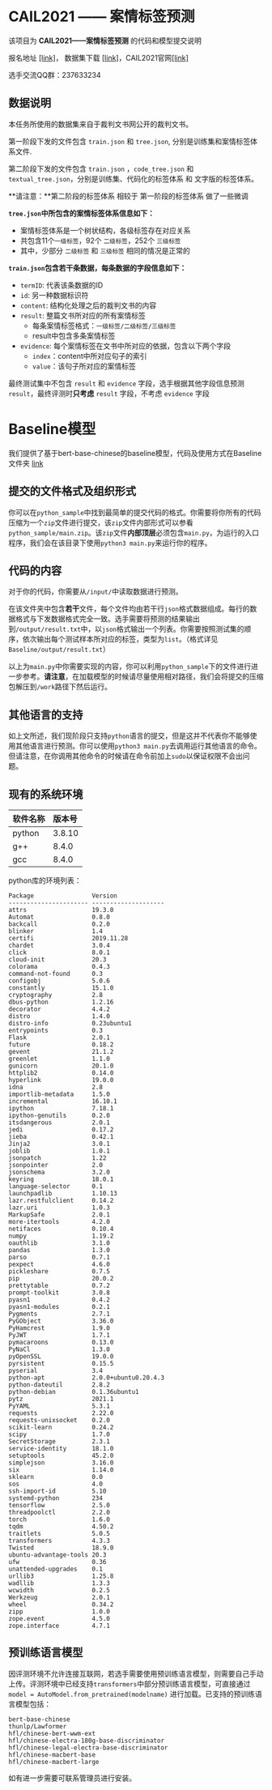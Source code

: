 # CAIL2021 —— 案情标签预测

该项目为 **CAIL2021——案情标签预测** 的代码和模型提交说明

报名地址 [[link]](http://cail.cipsc.org.cn/task8.html?raceID=6)， 数据集下载 [[link]](http://cail.cipsc.org.cn/datagrid.html?raceID=6)，CAIL2021官网[[link]](http://cail.cipsc.org.cn/index.html)

选手交流QQ群：237633234

## 数据说明

本任务所使用的数据集来自于裁判文书网公开的裁判文书。

第一阶段下发的文件包含 `train.json` 和 `tree.json`, 分别是训练集和案情标签体系文件.

第二阶段下发的文件包含 `train.json` ，`code_tree.json` 和 `textual_tree.json`，分别是训练集、代码化的标签体系 和 文字版的标签体系。 

**请注意：**第二阶段的标签体系 相较于 第一阶段的标签体系 做了一些微调

**`tree.json`中所包含的案情标签体系信息如下：**

- 案情标签体系是一个树状结构，各级标签存在对应关系
- 共包含11个`一级标签`，92个 `二级标签`，252个 `三级标签`
- 其中，少部分 `二级标签` 和 `三级标签` 相同的情况是正常的

**`train.json`包含若干条数据，每条数据的字段信息如下：**

- `termID`:  代表该条数据的ID
- `id`: 另一种数据标识符
- `content`:  结构化处理之后的裁判文书的内容
- `result`: 整篇文书所对应的所有案情标签
  - 每条案情标签格式：`一级标签/二级标签/三级标签` 
  - result中包含多条案情标签
- `evidence`:  每个案情标签在文书中所对应的依据，包含以下两个字段
  - `index`：content中所对应句子的索引
  - `value`：该句子所对应的案情标签

最终测试集中不包含 `result` 和 `evidence` 字段，选手根据其他字段信息预测`result`，最终评测时**只考虑** `result` 字段，不考虑 `evidence` 字段

# Baseline模型

我们提供了基于bert-base-chinese的baseline模型，代码及使用方式在Baseline文件夹 [link](https://github.com/china-ai-law-challenge/CAIL2021/tree/main/aqbq/Baseline)

## 提交的文件格式及组织形式

你可以在`python_sample`中找到最简单的提交代码的格式。你需要将你所有的代码压缩为一个`zip`文件进行提交，该`zip`文件内部形式可以参看`python_sample/main.zip`。该`zip`文件**内部顶层**必须包含`main.py`，为运行的入口程序，我们会在该目录下使用`python3 main.py`来运行你的程序。

## 代码的内容

对于你的代码，你需要从`/input/`中读取数据进行预测。

在该文件夹中包含**若干**文件，每个文件均由若干行`json`格式数据组成。每行的数据格式与下发数据格式完全一致。选手需要将预测的结果输出到`/output/result.txt`中，以`json`格式输出一个列表。你需要按照测试集的顺序，依次输出每个测试样本所对应的标签，类型为`list`。（格式详见`Baseline/output/result.txt`）

以上为`main.py`中你需要实现的内容，你可以利用`python_sample`下的文件进行进一步参考。**请注意**，在加载模型的时候请尽量使用相对路径，我们会将提交的压缩包解压到`/work`路径下然后运行。

## 其他语言的支持

如上文所述，我们现阶段只支持`python`语言的提交，但是这并不代表你不能够使用其他语言进行预测。你可以使用`python3 main.py`去调用运行其他语言的命令。但请注意，在你调用其他命令的时候请在命令前加上`sudo`以保证权限不会出问题。

## 现有的系统环境

| 软件名称 | 版本号 |
| -------- | :----- |
| python   | 3.8.10 |
| g++      | 8.4.0  |
| gcc      | 8.4.0  |

python库的环境列表：

```
Package                Version
---------------------- --------------------
attrs                  19.3.0
Automat                0.8.0
backcall               0.2.0
blinker                1.4
certifi                2019.11.28
chardet                3.0.4
click                  8.0.1
cloud-init             20.3
colorama               0.4.3
command-not-found      0.3
configobj              5.0.6
constantly             15.1.0
cryptography           2.8
dbus-python            1.2.16
decorator              4.4.2
distro                 1.4.0
distro-info            0.23ubuntu1
entrypoints            0.3
Flask                  2.0.1
future                 0.18.2
gevent                 21.1.2
greenlet               1.1.0
gunicorn               20.1.0
httplib2               0.14.0
hyperlink              19.0.0
idna                   2.8
importlib-metadata     1.5.0
incremental            16.10.1
ipython                7.18.1
ipython-genutils       0.2.0
itsdangerous           2.0.1
jedi                   0.17.2
jieba                  0.42.1
Jinja2                 3.0.1
joblib                 1.0.1
jsonpatch              1.22
jsonpointer            2.0
jsonschema             3.2.0
keyring                18.0.1
language-selector      0.1
launchpadlib           1.10.13
lazr.restfulclient     0.14.2
lazr.uri               1.0.3
MarkupSafe             2.0.1
more-itertools         4.2.0
netifaces              0.10.4
numpy                  1.19.2
oauthlib               3.1.0
pandas                 1.3.0
parso                  0.7.1
pexpect                4.6.0
pickleshare            0.7.5
pip                    20.0.2
prettytable            0.7.2
prompt-toolkit         3.0.8
pyasn1                 0.4.2
pyasn1-modules         0.2.1
Pygments               2.7.1
PyGObject              3.36.0
PyHamcrest             1.9.0
PyJWT                  1.7.1
pymacaroons            0.13.0
PyNaCl                 1.3.0
pyOpenSSL              19.0.0
pyrsistent             0.15.5
pyserial               3.4
python-apt             2.0.0+ubuntu0.20.4.3
python-dateutil        2.8.2
python-debian          0.1.36ubuntu1
pytz                   2021.1
PyYAML                 5.3.1
requests               2.22.0
requests-unixsocket    0.2.0
scikit-learn           0.24.2
scipy                  1.7.0
SecretStorage          2.3.1
service-identity       18.1.0
setuptools             45.2.0
simplejson             3.16.0
six                    1.14.0
sklearn                0.0
sos                    4.0
ssh-import-id          5.10
systemd-python         234
tensorflow             2.5.0
threadpoolctl          2.2.0
torch                  1.6.0
tqdm                   4.50.2
traitlets              5.0.5
transformers           4.3.3
Twisted                18.9.0
ubuntu-advantage-tools 20.3
ufw                    0.36
unattended-upgrades    0.1
urllib3                1.25.8
wadllib                1.3.3
wcwidth                0.2.5
Werkzeug               2.0.1
wheel                  0.34.2
zipp                   1.0.0
zope.event             4.5.0
zope.interface         4.7.1
```

## 预训练语言模型

因评测环境不允许连接互联网，若选手需要使用预训练语言模型，则需要自己手动上传。评测环境中已经支持`transformers`中部分预训练语言模型，可直接通过 `model = AutoModel.from_pretrained(modelname)` 进行加载。已支持的预训练语言模型包括：

```
bert-base-chinese
thunlp/Lawformer
hfl/chinese-bert-wwm-ext
hfl/chinese-electra-180g-base-discriminator
hfl/chinese-legal-electra-base-discriminator
hfl/chinese-macbert-base
hfl/chinese-macbert-large
```

如有进一步需要可联系管理员进行安装。





